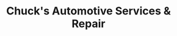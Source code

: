 ---
title: "Chuck's Automotive Services & Repair"
url: /monroe/chucks-automotive-services-and-repair/
shop: car repair
---